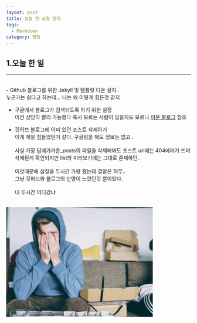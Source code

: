 ```yaml
---
layout: post
title: 오늘 한 삽질 정리
tags:
  - Markdown
category: 잡담
---
```


## 1.오늘 한 일
- - -
<br>
- Github 블로그를 위한 Jekyll 및 템플릿 다운 설치..<br>
누군가는 쉽다고 하는데... 나는 왜 이렇게 힘든것 같지

- 구글에서 블로그가 검색되도록 하기 위한 설정 <br>
이건 상당히 빨리 가능했다 혹시 모르는 사람이 있을지도 모르니
[이분 블로그](https://wayhome25.github.io/etc/2017/02/20/google-search-sitemap-jekyll/) 참조

- 깃허브 블로그에 이미 있던 포스트 삭제하기<br>
이게 제일 힘들었던거 같다. 구글링을 해도 정보는 없고..<br><br>사실 가장 답에가까운_posts의 파일을 삭제해봐도 포스트 url에는 404에러가 뜨며 삭제된게 확인되지만 list와 미리보기에는 그대로 존재하던..<br><br> 이것때문에 삽질을 두시간 가량 했는데 결말은 허무..<Br> 그냥 깃허브와 블로그의 반영이 느렸던것 뿐이었다.<br><br> 내 두시간 어디갔냐
<br>
<img width="400px" src="/img/angry_markdown.jpg">